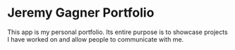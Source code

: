 # Jeremy Gagner Portfolio

This app is my personal portfolio. Its entire purpose is
to showcase projects I have worked on and allow people to
communicate with me.
